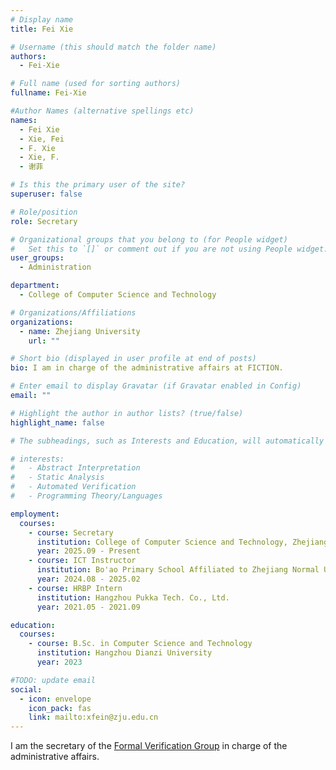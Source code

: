 ```yaml
---
# Display name
title: Fei Xie

# Username (this should match the folder name)
authors:
  - Fei-Xie

# Full name (used for sorting authors)
fullname: Fei-Xie

#Author Names (alternative spellings etc)
names:
  - Fei Xie
  - Xie, Fei
  - F. Xie
  - Xie, F.
  - 谢菲

# Is this the primary user of the site?
superuser: false

# Role/position
role: Secretary

# Organizational groups that you belong to (for People widget)
#   Set this to `[]` or comment out if you are not using People widget.
user_groups:
  - Administration

department:
  - College of Computer Science and Technology

# Organizations/Affiliations
organizations:
  - name: Zhejiang University
    url: ""

# Short bio (displayed in user profile at end of posts)
bio: I am in charge of the administrative affairs at FICTION.

# Enter email to display Gravatar (if Gravatar enabled in Config)
email: ""

# Highlight the author in author lists? (true/false)
highlight_name: false

# The subheadings, such as Interests and Education, will automatically translate depending on the language chosen in `config.yaml`. To customize the subheading text, see the Language page in the docs.

# interests:
#   - Abstract Interpretation
#   - Static Analysis
#   - Automated Verification
#   - Programming Theory/Languages

employment:
  courses:
    - course: Secretary
      institution: College of Computer Science and Technology, Zhejiang University
      year: 2025.09 - Present
    - course: ICT Instructor
      institution: Bo'ao Primary School Affiliated to Zhejiang Normal University
      year: 2024.08 - 2025.02
    - course: HRBP Intern
      institution: Hangzhou Pukka Tech. Co., Ltd.
      year: 2021.05 - 2021.09

education:
  courses:
    - course: B.Sc. in Computer Science and Technology
      institution: Hangzhou Dianzi University
      year: 2023

#TODO: update email
social:
  - icon: envelope
    icon_pack: fas
    link: mailto:xfein@zju.edu.cn
---
```


I am the secretary of the [Formal Verification Group](/) in charge of the administrative affairs.
